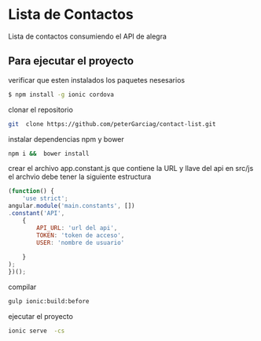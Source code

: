 Lista de Contactos
==============

Lista de contactos consumiendo el API de alegra

## Para  ejecutar el proyecto
verificar que esten instalados los paquetes nesesarios

```bash
$ npm install -g ionic cordova
```

clonar el repositorio

```bash
git  clone https://github.com/peterGarciag/contact-list.git
```
instalar  dependencias  npm y bower

```bash
npm i &&  bower install
```

crear el archivo app.constant.js que contiene la URL y llave  del api en  src/js
el archvio debe tener la siguiente estructura


```javascript
(function() {
    'use strict';  
angular.module('main.constants', [])
.constant('API', 
    {
        API_URL: 'url del api',
        TOKEN: 'token de acceso',
        USER: 'nombre de usuario'
        
    }
);
})();

```





compilar 

```bash
gulp ionic:build:before
```

ejecutar el proyecto

```bash
ionic serve  -cs
```


